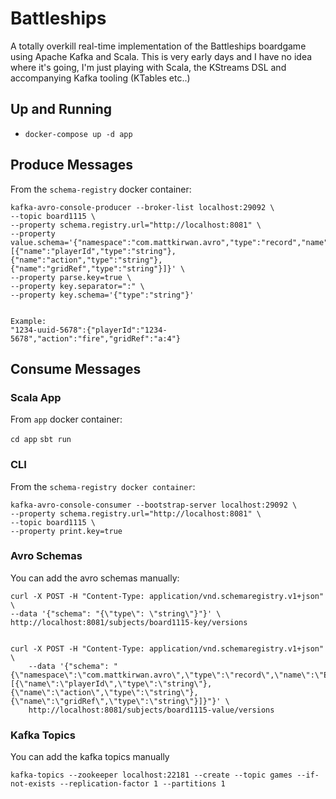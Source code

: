 
# Battleships

A totally overkill real-time implementation of the Battleships boardgame using Apache Kafka and Scala.
This is very early days and I have no idea where it's going, I'm just playing with Scala, the KStreams DSL and accompanying Kafka tooling (KTables etc..)

## Up and Running

- `docker-compose up -d app`

## Produce Messages

From the `schema-registry` docker container:

```
kafka-avro-console-producer --broker-list localhost:29092 \
--topic board1115 \
--property schema.registry.url="http://localhost:8081" \
--property value.schema='{"namespace":"com.mattkirwan.avro","type":"record","name":"Event","fields":[{"name":"playerId","type":"string"},{"name":"action","type":"string"},{"name":"gridRef","type":"string"}]}' \
--property parse.key=true \
--property key.separator=":" \
--property key.schema='{"type":"string"}'


Example:
"1234-uuid-5678":{"playerId":"1234-5678","action":"fire","gridRef":"a:4"}

```

## Consume Messages

### Scala App

From `app` docker container:

`cd app`
`sbt run`

### CLI

From the `schema-registry docker container`:

```
kafka-avro-console-consumer --bootstrap-server localhost:29092 \
--property schema.registry.url="http://localhost:8081" \
--topic board1115 \
--property print.key=true
```

### Avro Schemas

You can add the avro schemas manually:
```
curl -X POST -H "Content-Type: application/vnd.schemaregistry.v1+json" \
--data '{"schema": "{\"type\": \"string\"}"}' \
http://localhost:8081/subjects/board1115-key/versions


curl -X POST -H "Content-Type: application/vnd.schemaregistry.v1+json" \
    --data '{"schema": "{\"namespace\":\"com.mattkirwan.avro\",\"type\":\"record\",\"name\":\"Event\",\"fields\":[{\"name\":\"playerId\",\"type\":\"string\"},{\"name\":\"action\",\"type\":\"string\"},{\"name\":\"gridRef\",\"type\":\"string\"}]}"}' \
    http://localhost:8081/subjects/board1115-value/versions
```

### Kafka Topics

You can add the kafka topics manually

`kafka-topics --zookeeper localhost:22181 --create --topic games --if-not-exists --replication-factor 1 --partitions 1`
